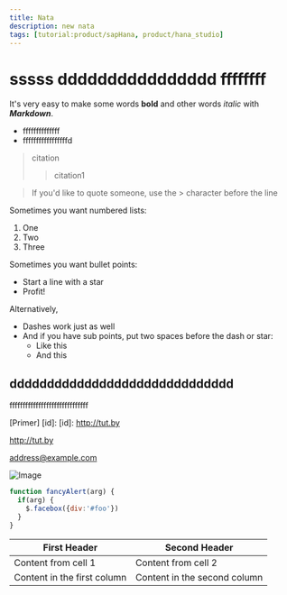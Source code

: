 ```yaml
---
title: Nata
description: new nata
tags: [tutorial:product/sapHana, product/hana_studio]
---
```

# sssss dddddddddddddddd ffffffff
It's very easy to make some words **bold** and other words *italic* with ***Markdown***.

* ffffffffffffff
* fffffffffffffffffd

> citation
>> citation1

> If you'd like to quote someone, use the > character before the line

Sometimes you want numbered lists:

1. One
2. Two
3. Three

Sometimes you want bullet points:

* Start a line with a star
* Profit!

Alternatively,

- Dashes work just as well
- And if you have sub points, put two spaces before the dash or star:
  - Like this
  - And this

dddddddddddddddddddddddddddddd
---
ffffffffffffffffffffffffffffff

[Primer] [id]:
[id]: http://tut.by

<http://tut.by>

<address@example.com>

![Image](https://octodex.github.com/images/yaktocat.png)

```javascript
function fancyAlert(arg) {
  if(arg) {
    $.facebox({div:'#foo'})
  }
}
```

First Header | Second Header
------------ | -------------
Content from cell 1 | Content from cell 2
Content in the first column | Content in the second column
